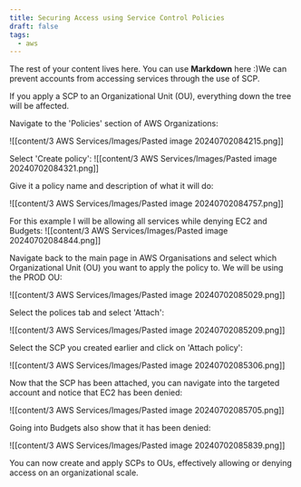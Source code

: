 ```yaml
---
title: Securing Access using Service Control Policies
draft: false
tags:
  - aws
---
```

 
The rest of your content lives here. You can use **Markdown** here :)We can prevent accounts from accessing services through the use of SCP. 

If you apply a SCP to an Organizational Unit (OU), everything down the tree will be affected.

Navigate to the 'Policies' section of AWS Organizations:

![[content/3 AWS Services/Images/Pasted image 20240702084215.png]]

Select 'Create policy':
![[content/3 AWS Services/Images/Pasted image 20240702084321.png]]

Give it a policy name and description of what it will do:

![[content/3 AWS Services/Images/Pasted image 20240702084757.png]]

For this example I will be allowing all services while denying EC2 and Budgets:
![[content/3 AWS Services/Images/Pasted image 20240702084844.png]]

Navigate back to the main page in AWS Organisations and select which Organizational Unit (OU) you want to apply the policy to. We will be using the PROD OU:

![[content/3 AWS Services/Images/Pasted image 20240702085029.png]]

Select the polices tab and select 'Attach':

![[content/3 AWS Services/Images/Pasted image 20240702085209.png]]

Select the SCP you created earlier and click on 'Attach policy':

![[content/3 AWS Services/Images/Pasted image 20240702085306.png]]

Now that the SCP has been attached, you can navigate into the targeted account and notice that EC2 has been denied:

![[content/3 AWS Services/Images/Pasted image 20240702085705.png]]

Going into Budgets also show that it has been denied:

![[content/3 AWS Services/Images/Pasted image 20240702085839.png]]

You can now create and apply SCPs to OUs, effectively allowing or denying access on an organizational scale. 

